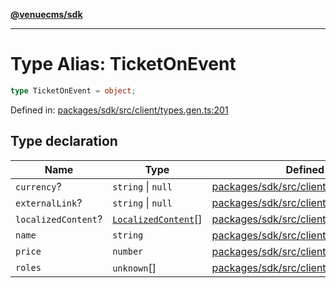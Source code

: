 [**@venuecms/sdk**](../Index.md)

***

# Type Alias: TicketOnEvent

```ts
type TicketOnEvent = object;
```

Defined in: [packages/sdk/src/client/types.gen.ts:201](https://github.com/venuecms/sdk/blob/6283acc845335a99eac7e210bd07dad1da30061f/packages/sdk/src/client/types.gen.ts#L201)

## Type declaration

| Name | Type | Defined in |
| ------ | ------ | ------ |
| <a id="currency"></a> `currency`? | `string` \| `null` | [packages/sdk/src/client/types.gen.ts:205](https://github.com/venuecms/sdk/blob/6283acc845335a99eac7e210bd07dad1da30061f/packages/sdk/src/client/types.gen.ts#L205) |
| <a id="externallink"></a> `externalLink`? | `string` \| `null` | [packages/sdk/src/client/types.gen.ts:204](https://github.com/venuecms/sdk/blob/6283acc845335a99eac7e210bd07dad1da30061f/packages/sdk/src/client/types.gen.ts#L204) |
| <a id="localizedcontent"></a> `localizedContent`? | [`LocalizedContent`](LocalizedContent.md)[] | [packages/sdk/src/client/types.gen.ts:207](https://github.com/venuecms/sdk/blob/6283acc845335a99eac7e210bd07dad1da30061f/packages/sdk/src/client/types.gen.ts#L207) |
| <a id="name"></a> `name` | `string` | [packages/sdk/src/client/types.gen.ts:202](https://github.com/venuecms/sdk/blob/6283acc845335a99eac7e210bd07dad1da30061f/packages/sdk/src/client/types.gen.ts#L202) |
| <a id="price"></a> `price` | `number` | [packages/sdk/src/client/types.gen.ts:203](https://github.com/venuecms/sdk/blob/6283acc845335a99eac7e210bd07dad1da30061f/packages/sdk/src/client/types.gen.ts#L203) |
| <a id="roles"></a> `roles` | `unknown`[] | [packages/sdk/src/client/types.gen.ts:206](https://github.com/venuecms/sdk/blob/6283acc845335a99eac7e210bd07dad1da30061f/packages/sdk/src/client/types.gen.ts#L206) |
